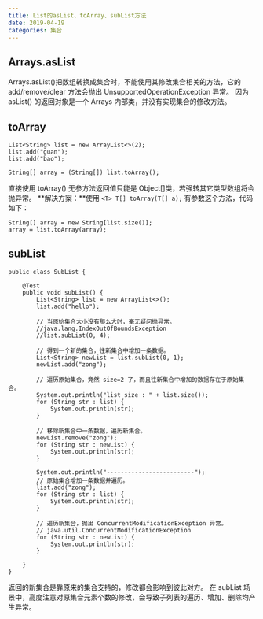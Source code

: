 ```yaml
---
title: List的asList、toArray、subList方法
date: 2019-04-19
categories: 集合
---
```


## Arrays.asList
Arrays.asList()把数组转换成集合时，不能使用其修改集合相关的方法，它的 add/remove/clear 方法会抛出 UnsupportedOperationException 异常。 因为asList() 的返回对象是一个 Arrays 内部类，并没有实现集合的修改方法。

## toArray

```
List<String> list = new ArrayList<>(2);
list.add("guan");
list.add("bao");

String[] array = (String[]) list.toArray();
```
直接使用 toArray() 无参方法返回值只能是 Object[]类，若强转其它类型数组将会抛异常。
**解决方案：**使用 `<T> T[] toArray(T[] a);` 有参数这个方法，代码如下：
```
String[] array = new String[list.size()];
array = list.toArray(array);
```

## subList

```
public class SubList {

    @Test
    public void subList() {
        List<String> list = new ArrayList<>();
        list.add("hello");

        // 当原始集合大小没有那么大时，毫无疑问抛异常。
        //java.lang.IndexOutOfBoundsException
        //list.subList(0, 4);

        // 得到一个新的集合，往新集合中增加一条数据。
        List<String> newList = list.subList(0, 1);
        newList.add("zong");

        // 遍历原始集合，竟然 size=2 了，而且往新集合中增加的数据存在于原始集合。
        System.out.println("list size : " + list.size());
        for (String str : list) {
            System.out.println(str);
        }

        // 移除新集合中一条数据，遍历新集合。
        newList.remove("zong");
        for (String str : newList) {
            System.out.println(str);
        }

        System.out.println("-------------------------");
        // 原始集合增加一条数据并遍历。
        list.add("zong");
        for (String str : list) {
            System.out.println(str);
        }

        // 遍历新集合，抛出 ConcurrentModificationException 异常。
        // java.util.ConcurrentModificationException
        for (String str : newList) {
            System.out.println(str);
        }

    }
}
```
返回的新集合是靠原来的集合支持的，修改都会影响到彼此对方。
在 subList 场景中，高度注意对原集合元素个数的修改，会导致子列表的遍历、增加、删除均产生异常。
